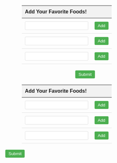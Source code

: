<html>
<head>
  <title>Favorite Foods</title>
  <style>
    body {
      font-family: Arial, sans-serif;
    }
    table {
      margin: 20px auto;
      border-collapse: collapse;
      width: 400px;
    }
    th {
      background-color: #f2f2f2;
      padding: 10px;
      text-align: left;
    }
    td {
      padding: 10px;
      border-bottom: 1px solid #ddd;
    }
    input[type="text"] {
      padding: 5px;
      border: 1px solid #ddd;
      border-radius: 3px;
      width: 200px;
    }
    button {
      padding: 5px 10px;
      background-color: #4CAF50;
      color: white;
      border: none;
      border-radius: 3px;
      cursor: pointer;
    }
    button:hover {
      background-color: #45a049;
    }
    .submit-button {
      margin: 20px auto;
      display: block;
    }
  </style>
</head>
<body>
  <table id="food-table">
    <thead>
      <tr>
        <th>Add Your Favorite Foods!</th>
        <th></th>
      </tr>
    </thead>
    <tbody>
      <tr>
        <td><input type="text" name="food1"></td>
        <td><button type="button" onclick="addFood('food1')">Add</button></td>
      </tr>
      <tr>
        <td><input type="text" name="food2"></td>
        <td><button type="button" onclick="addFood('food2')">Add</button></td>
      </tr>
      <tr>
        <td><input type="text" name="food3"></td>
        <td><button type="button" onclick="addFood('food3')">Add</button></td>
      </tr>
    </tbody>
  </table>
  <button type="button" onclick="submitFoods()" class="submit-button">Submit</button>

  <script>

    require('dotenv').config();

    function addFood(foodName) {
      const foodInput = document.getElementsByName(foodName)[0];
      const foodValue = foodInput.value.trim();
      if (foodValue !== '') {
        favorite_foods[foodValue] = true;
        foodInput.value = '';
      }
    }

    async function call(text) {
        const api_key = process.env.API_KEY;
        const endpoint = 'https://api.openai.com/v1/completions';
        const headers = {
        'Authorization': 'Bearer ' + api_key,
        'Content-Type': 'application/json'
      };
      const data = {
        'model': 'text-davinci-003', // Updated to use 'text-davinci-003' model
        'prompt': text,
        'max_tokens': 75
      };

      const response = await fetch(endpoint, { method: 'POST', headers, body: JSON.stringify(data) });
      const result = await response.json();

      const completed_text = result.choices[0].text;
      alert(completed_text);
    }

    function submitFoods() {
      const foods = Object.keys(favorite_foods);
      if (foods.length > 0) {
        const foodsString = foods.join(', ');
        call("Give me a specific type of cuisine based on the foods that I like. Start by saying 'You would enjoy [cuisine].' Also, briefly describe the given cuisine. Here are the foods: " + foodsString);
      }
    }
  </script>
</body>
</html>

<html>
<table id="food-table">
  <thead>
    <tr>
      <th>Add Your Favorite Foods!</th>
      <th></th>
    </tr>
  </thead>
  <tbody>
    <tr>
      <td><input type="text" name="food1"></td>
      <td><button type="button" onclick="addFood('food1')">Add</button></td>
    </tr>
    <tr>
      <td><input type="text" name="food2"></td>
      <td><button type="button" onclick="addFood('food2')">Add</button></td>
    </tr>
    <tr>
      <td><input type="text" name="food3"></td>
      <td><button type="button" onclick="addFood('food3')">Add</button></td>
    </tr>
  </tbody>
</table>
<button type="button" onclick="submitFoods()">Submit</button>

<script>
require('dotenv').config();

const favorite_foods = {};

function addFood(foodName) {
  const foodInput = document.getElementsByName(foodName)[0];
  const foodValue = foodInput.value.trim();
  if (foodValue !== '') {
    favorite_foods[foodValue] = true;
    foodInput.value = '';
  }
}

async function call(text) {
  // Set up the API request
  const api_key = process.env.API_KEY;
  const endpoint = 'https://api.openai.com/v1/completions';
  const headers = {
    'Authorization': 'Bearer ' + api_key,
    'Content-Type': 'application/json'
  };
  const data = {
    'model': 'text-davinci-001',
    'prompt': text,
    'max_tokens': 75
  };
  // Make the API call
  const response = await fetch(endpoint, { method: 'POST', headers, body: JSON.stringify(data) });
  const result = await response.json();
  // Process the API response
  const completed_text = result.choices[0].text;
 alert(completed_text);
}

function submitFoods() {
  const foods = Object.keys(favorite_foods);
  if (foods.length > 0) {
    const foodsString = foods.join(', ');
    call("Give me a specific type of cuisine based off of the foods that I like. Start by saying 'You would enjoy [cuisine].' Also briefly describe the given cuisine. Here are the foods: " + foodsString);
  }
}
</script>
</html>

